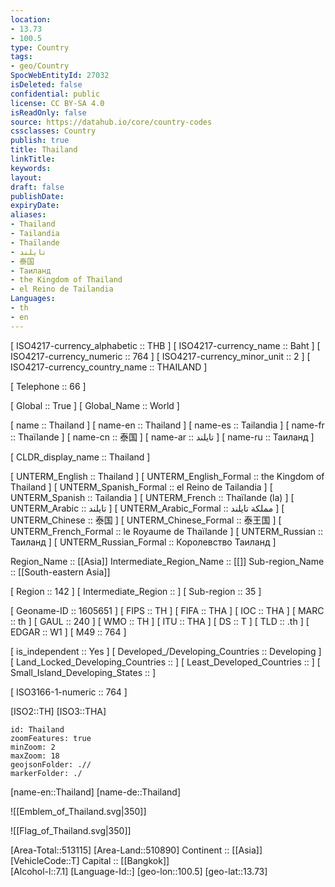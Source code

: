 ```yaml
---
location:
- 13.73
- 100.5
type: Country
tags:
- geo/Country
SpocWebEntityId: 27032
isDeleted: false
confidential: public
license: CC BY-SA 4.0
isReadOnly: false
source: https://datahub.io/core/country-codes
cssclasses: Country
publish: true
title: Thailand
linkTitle: 
keywords: 
layout: 
draft: false
publishDate: 
expiryDate: 
aliases:
- Thailand
- Tailandia
- Thaïlande
- تايلند
- 泰国
- Таиланд
- the Kingdom of Thailand
- el Reino de Tailandia
Languages:
- th
- en
---
```



[	ISO4217-currency_alphabetic	 :: THB ] 
[	ISO4217-currency_name	 :: Baht ] 
[	ISO4217-currency_numeric	 :: 764 ] 
[	ISO4217-currency_minor_unit	 :: 2 ] 
[	ISO4217-currency_country_name	 :: THAILAND ] 

[	Telephone	 :: 66 ] 

[	Global	 :: True ] 
[	Global_Name	 :: World ] 

[	name	 :: Thailand ] 
[	name-en	 :: Thailand ] 
[	name-es	 :: Tailandia ] 
[	name-fr	 :: Thaïlande ] 
[	name-cn	 :: 泰国 ] 
[	name-ar	 :: تايلند ] 
[	name-ru	 :: Таиланд ] 

[	CLDR_display_name	 :: Thailand ] 

[	UNTERM_English	 :: Thailand ] 
[	UNTERM_English_Formal	 :: the Kingdom of Thailand ] 
[	UNTERM_Spanish_Formal	 :: el Reino de Tailandia ] 
[	UNTERM_Spanish	 :: Tailandia ] 
[	UNTERM_French	 :: Thaïlande (la) ] 
[	UNTERM_Arabic	 :: تايلند ] 
[	UNTERM_Arabic_Formal	 :: مملكة تايلند ] 
[	UNTERM_Chinese	 :: 泰国 ] 
[	UNTERM_Chinese_Formal	 :: 泰王国 ] 
[	UNTERM_French_Formal	 :: le Royaume de Thaïlande ] 
[	UNTERM_Russian	 :: Таиланд ] 
[	UNTERM_Russian_Formal	 :: Королевство Таиланд ] 

Region_Name ::  [[Asia]] 
Intermediate_Region_Name ::  [[]] 
Sub-region_Name ::  [[South-eastern Asia]] 

[	Region	 :: 142 ] 
[	Intermediate_Region	 ::  ] 
[	Sub-region	 :: 35 ] 

[	Geoname-ID	 :: 1605651 ] 
[	FIPS	 :: TH ] 
[	FIFA	 :: THA ] 
[	IOC	 :: THA ] 
[	MARC	 :: th ] 
[	GAUL	 :: 240 ] 
[	WMO	 :: TH ] 
[	ITU	 :: THA ] 
[	DS	 :: T ] 
[	TLD	 :: .th ] 
[	EDGAR	 :: W1 ] 
[	M49	 :: 764 ] 

[	is_independent	 :: Yes ] 
[	Developed_/Developing_Countries	 :: Developing ] 
[	Land_Locked_Developing_Countries	 ::  ] 
[	Least_Developed_Countries	 ::  ] 
[	Small_Island_Developing_States	 ::  ] 

[	ISO3166-1-numeric	 :: 764 ] 



[ISO2::TH] 
[ISO3::THA] 
```leaflet
id: Thailand
zoomFeatures: true 
minZoom: 2 
maxZoom: 18
geojsonFolder: .// 
markerFolder: ./
```

[name-en::Thailand] 
[name-de::Thailand] 

![[Emblem_of_Thailand.svg|350]] 

![[Flag_of_Thailand.svg|350]] 

[Area-Total::513115] 
[Area-Land::510890] 
Continent :: [[Asia]]  
[VehicleCode::T] 
Capital :: [[Bangkok]]  
[Alcohol-l::7.1] 
[Language-Id::] 
[geo-lon::100.5] 
[geo-lat::13.73] 




